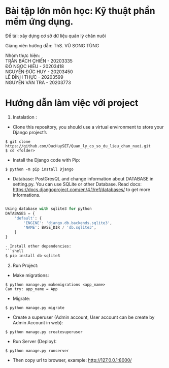 # Bài tập lớn môn học: Kỹ thuật phần mềm ứng dụng. 
Đề tài: xây dựng cơ sở dữ liệu quản lý chăn nuôi

Giảng viên hướng dẫn: ThS. VŨ SONG TÙNG

Nhóm thực hiện:  
TRẦN BÁCH CHIẾN - 20203335 <br />
ĐỖ NGỌC HIẾU - 20203418 <br />
NGUYỄN ĐỨC HUY - 20203450 <br />
LÊ ĐÌNH THỰC - 20203599 <br />
NGUYỄN VĂN TRÀ - 20203773

# Hướng dẫn làm việc với project
1. Instalation :
- Clone this repository, you should use a virtual environment to store your Django project’s
```shell
$ git clone https://github.com/DucHuySET/Quan_ly_co_so_du_lieu_chan_nuoi.git
$ cd <folder>
```
- Install the Django code with Pip:
```shell
$ python -m pip install Django
```
- Database: PostGresQL and change information about DATABASE in setting.py. You can use SQLite or other Database. Read docs: https://docs.djangoproject.com/en/4.1/ref/databases/ to get more informations.
```python

Using database with sqlite3 for python
DATABASES = {
    'default': {
        'ENGINE': 'django.db.backends.sqlite3',
        'NAME': BASE_DIR / 'db.sqlite3',
    }
}

- Install other dependencies:
```shell
$ pip install db-sqlite3
```
2. Run Project:
- Make migrations:
```shell
$ python manage.py makemigrations <app_name> 
Can try: app_name = App
```
- Migrate:
```shell
$ python manage.py migrate
```
- Create a superuser (Admin account, User account can be create by Admin Account in web): 
```shell
$ python manage.py createsuperuser
```
- Run Server (Deploy):
```shell
$ python manage.py runserver
```
- Then copy url to browser, example: http://127.0.0.1:8000/

